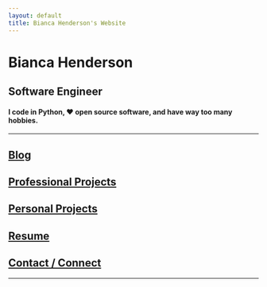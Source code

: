 ```yaml
---
layout: default
title: Bianca Henderson's Website
---
```


# Bianca Henderson

## Software Engineer

#### I code in Python, ❤️ open source software, and have way too many hobbies.

* * *

## [Blog](https://beeankha.github.io/bianca_blog/)

## [Professional Projects](professional_projects.md)

## [Personal Projects](personal_projects.md)

## [Resume](resume.md)

## [Contact / Connect](contact.md)

* * *
